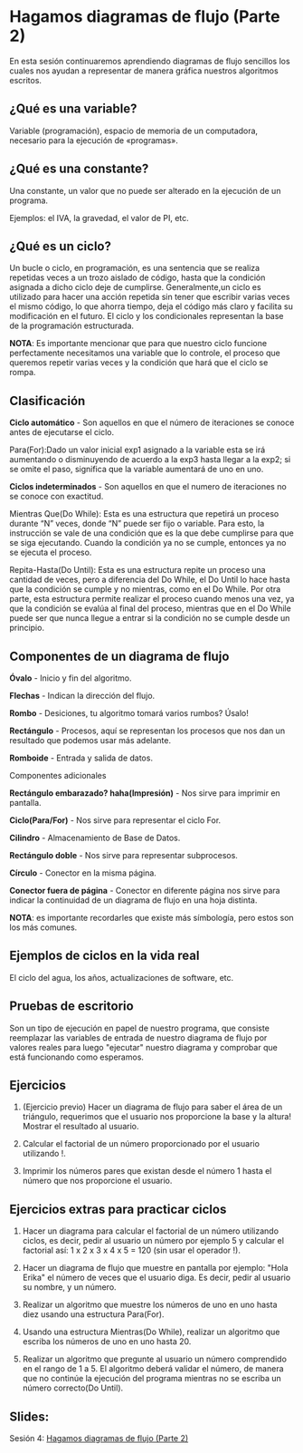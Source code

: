 Hagamos diagramas de flujo (Parte 2)
===
En esta sesión continuaremos aprendiendo diagramas de flujo sencillos los cuales nos ayudan a representar de manera gráfica nuestros algoritmos escritos.

¿Qué es una variable?
--
Variable (programación), espacio de memoria de un computadora, necesario para la ejecución de «programas».


¿Qué es una constante?
--
Una constante, un valor que no puede ser alterado en la ejecución de un programa.

Ejemplos: el IVA, la gravedad, el valor de PI, etc.


¿Qué es un ciclo?
--
Un bucle o ciclo, en programación, es una sentencia que se realiza repetidas veces a un trozo aislado de código, hasta que la condición asignada a dicho ciclo deje de cumplirse. Generalmente,un ciclo es utilizado para hacer una acción repetida sin tener que escribir varias veces el mismo código, lo que ahorra tiempo, deja el código más claro y facilita su modificación en el futuro. El ciclo y los condicionales representan la base de la programación estructurada.

**NOTA**: Es importante mencionar que para que nuestro ciclo funcione perfectamente necesitamos una variable que lo controle, el proceso que queremos repetir varias veces y la condición que hará que el ciclo se rompa.

Clasificación 
--
**Ciclo automático** - Son aquellos en que el número de iteraciones se conoce antes de ejecutarse el ciclo.

Para(For):Dado un valor inicial exp1 asignado a la variable esta se irá aumentando o disminuyendo de acuerdo a la exp3 hasta llegar a la exp2; si se omite el paso, significa que la variable aumentará de uno en uno.

**Ciclos indeterminados** - Son aquellos en que el numero de iteraciones no se conoce con exactitud.

Mientras Que(Do While): Esta es una estructura que repetirá un proceso durante “N” veces, donde “N” puede ser fijo o variable. Para esto, la instrucción se vale de una condición que es la que debe cumplirse para que se siga ejecutando. Cuando la condición ya no se cumple, entonces ya no se ejecuta el proceso. 

Repita-Hasta(Do Until): Esta es una estructura repite un proceso una cantidad de veces, pero a diferencia del Do While, el Do Until lo hace hasta que la condición se cumple y no mientras, como en el Do While. Por otra parte, esta estructura permite realizar el proceso cuando menos una vez, ya que la condición se evalúa al final del proceso, mientras que en el Do While puede ser que nunca llegue a entrar si la condición no se cumple desde un principio. 

Componentes de un diagrama de flujo
--
**Óvalo** - Inicio y fin del algoritmo.

**Flechas** - Indican la dirección del flujo.

**Rombo** - Desiciones, tu algoritmo tomará varios rumbos? Úsalo!

**Rectángulo** - Procesos, aquí se representan los procesos que nos dan un resultado que podemos usar más adelante.

**Romboide** - Entrada y salida de datos.

Componentes adicionales

**Rectángulo embarazado? haha(Impresión)** - Nos sirve para imprimir en pantalla.

**Ciclo(Para/For)** - Nos sirve para representar el ciclo For.

**Cilindro** - Almacenamiento de Base de Datos.

**Rectángulo doble** - Nos sirve para representar subprocesos.

**Círculo** - Conector en la misma página.

**Conector fuera de página** - Conector en diferente página nos sirve para indicar la continuidad de un diagrama de flujo en una hoja distinta.


**NOTA**: es importante recordarles que existe más símbología, pero estos son los más comunes.


Ejemplos de ciclos en la vida real
--
El ciclo del agua, los años, actualizaciones de software, etc.


Pruebas de escritorio
--
Son un tipo de ejecución en papel de nuestro programa, que consiste reemplazar las variables de entrada de nuestro diagrama de flujo por valores reales para luego "ejecutar" nuestro diagrama y comprobar que está funcionando como esperamos.


Ejercicios
--
1. (Ejercicio previo) Hacer un diagrama de flujo para saber el área de un triángulo, requerimos que el usuario nos proporcione la base y la altura! Mostrar el resultado al usuario.

2. Calcular el factorial de un número proporcionado por el usuario utilizando !.

3. Imprimir los números pares que existan desde el número 1 hasta el número que nos proporcione el usuario.


Ejercicios extras para practicar ciclos
--
1. Hacer un diagrama para calcular el factorial de un número utilizando ciclos, es decir, pedir al usuario un número por ejemplo 5 y calcular el factorial así: 1 x 2 x 3 x 4 x 5 = 120 (sin usar el operador !).

2. Hacer un diagrama de flujo que muestre en pantalla por ejemplo: "Hola Erika" el número de veces que el usuario diga. Es decir, pedir al usuario su nombre, y un número.

3. Realizar un algoritmo que muestre los números de uno en uno hasta diez usando una estructura Para(For). 

4. Usando una estructura Mientras(Do While), realizar un algoritmo que escriba los números de uno en uno hasta 20.

5. Realizar un algoritmo que pregunte al usuario un número comprendido en el rango de 1 a 5. El algoritmo deberá validar el número, de manera que no continúe la ejecución del programa mientras no se escriba un número correcto(Do Until). 

Slides:
--
Sesión 4: [Hagamos diagramas de flujo (Parte 2)](https://www.haikudeck.com/baby-steps-education-presentation-0dtEZkN01Z)
